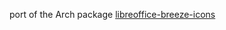 port of the Arch package [libreoffice-breeze-icons](https://aur.archlinux.org/packages/libreoffice-breeze-icons/)
